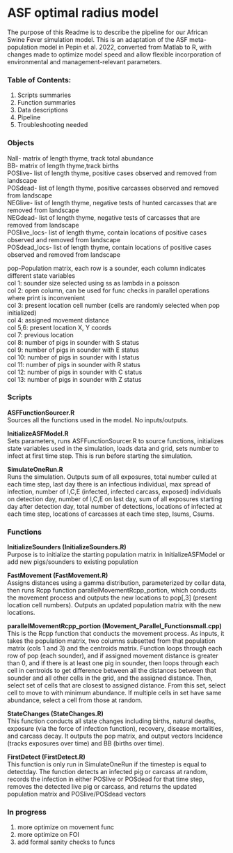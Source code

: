 # ASF optimal radius model 

The purpose of this Readme is to describe the pipeline for our African Swine Fever simulation model. This is an adaptation of the ASF meta-population model in Pepin et al. 2022, converted from Matlab to R, with changes made to optimize model speed and allow flexible incorporation of environmental and management-relevant parameters.

### Table of Contents:    
1. Scripts summaries
2. Function summaries
3. Data descriptions    
4. Pipeline 
5. Troubleshooting needed

### Objects

Nall- matrix of length thyme, track total abundance    
BB- matrix of length thyme,track births    
POSlive- list of length thyme, positive cases observed and removed from landscape    
POSdead- list of length thyme, positive carcasses observed and removed from landscape    
NEGlive- list of length thyme, negative tests of hunted carcasses that are removed from landscape    
NEGdead- list of length thyme, negative tests of carcasses that are removed from landscape    
POSlive_locs- list of length thyme, contain locations of positive cases observed and removed from landscape    
POSdead_locs- list of length thyme, contain locations of positive cases observed and removed from landscape    

pop-Population matrix, each row is a sounder, each column indicates different state variables    
  col 1: sounder size selected using ss as lambda in a poisson    
  col 2: open column, can be used for func checks in parallel operations where print is inconvenient    
  col 3: present location cell number (cells are randomly selected when pop initialized)    
  col 4: assigned movement distance    
  col 5,6: present location X, Y coords    
  col 7: previous location    
  col 8: number of pigs in sounder with S status    
  col 9: number of pigs in sounder with E status    
  col 10: number of pigs in sounder with I status    
  col 11: number of pigs in sounder with R status    
  col 12: number of pigs in sounder with C status    
  col 13: number of pigs in sounder with Z status    
  

### Scripts    

**ASFFunctionSourcer.R**    
Sources all the functions used in the model. No inputs/outputs. 

**InitializeASFModel.R**    
Sets parameters, runs ASFFunctionSourcer.R to source functions,  initializes state variables used in the simulation, loads data and grid, sets number to infect at first time step. This is run before starting the simulation.

**SimulateOneRun.R**    
Runs the simulation. Outputs sum of all exposures, total number culled at each time step, last day there is an infectious individual, max spread of infection, number of I,C,E (infected, infected carcass, exposed) individuals on detection day, number of I,C,E on last day, sum of all exposures starting day after detection day, total number of detections, locations of infected at each time step, locations of carcasses at each time step, Isums, Csums.

### Functions    

**InitializeSounders (InitializeSounders.R)**     
Purpose is to initialize the starting population matrix in InitializeASFModel or add new pigs/sounders to existing population

**FastMovement (FastMovement.R)**        
Assigns distances using a gamma distribution, parameterized by collar data, then runs Rcpp function parallelMovementRcpp_portion, which conducts the movement process and outputs the new locations to pop[,3] (present location cell numbers). Outputs an updated population matrix with the new locations.

**parallelMovementRcpp_portion (Movement_Parallel_Functionsmall.cpp)**        
This is the Rcpp function that conducts the movement process. As inputs, it takes the population matrix, two columns subsetted from that population matrix (cols 1 and 3) and the centroids matrix. 
Function loops through each row of pop (each sounder), and if assigned movement distance is greater than 0, and if there is at least one pig in sounder, then loops through each cell in centroids to get difference between all the distances between that sounder and all other cells in the grid, and the assigned distance. Then, select set of cells that are closest to assigned distance. From this set, select cell to move to with minimum abundance. If multiple cells in set have same abundance, select a cell from those at random.

**StateChanges (StateChanges.R)**    
This function conducts all state changes including births, natural deaths, exposure (via the force of infection function), recovery, disease mortalities, and carcass decay. It outputs the pop matrix, and output vectors Incidence (tracks exposures over time) and BB (births over time). 

**FirstDetect (FirstDetect.R)**    
This function is only run in SimulateOneRun if the timestep is equal to detectday. The function detects an infected pig or carcass at random, records the infection in either POSlive or POSdead for that time step, removes the detected live pig or carcass, and returns the updated population matrix and POSlive/POSdead vectors

### In progress
1. more optimize on movement func
2. more optimize on FOI
3. add formal sanity checks to funcs

